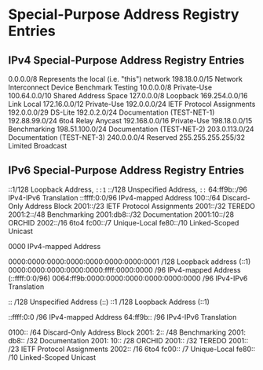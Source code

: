 # Special-Purpose Address Registry Entries

## IPv4 Special-Purpose Address Registry Entries

0.0.0.0/8           Represents the local (i.e. "this") network
198.18.0.0/15       Network Interconnect Device Benchmark Testing
10.0.0.0/8          Private-Use
100.64.0.0/10       Shared Address Space
127.0.0.0/8         Loopback
169.254.0.0/16      Link Local
172.16.0.0/12       Private-Use
192.0.0.0/24        IETF Protocol Assignments  
192.0.0.0/29        DS-Lite
192.0.2.0/24        Documentation (TEST-NET-1)
192.88.99.0/24      6to4 Relay Anycast
192.168.0.0/16      Private-Use
198.18.0.0/15       Benchmarking
198.51.100.0/24     Documentation (TEST-NET-2)
203.0.113.0/24      Documentation (TEST-NET-3)
240.0.0.0/4         Reserved 
255.255.255.255/32  Limited Broadcast


## IPv6 Special-Purpose Address Registry Entries

::1/128             Loopback Address, `::1`
::/128              Unspecified Address, `::`
64:ff9b::/96        IPv4-IPv6 Translation
::ffff:0:0/96       IPv4-mapped Address
100::/64            Discard-Only Address Block
2001::/23           IETF Protocol Assignments
2001::/32           TEREDO 
2001:2::/48         Benchmarking
2001:db8::/32       Documentation
2001:10::/28        ORCHID
2002::/16           6to4
fc00::/7            Unique-Local
fe80::/10           Linked-Scoped Unicast



0000         IPv4-mapped Address


0000:0000:0000:0000:0000:0000:0000:0001 /128 Loopback address (::1)
0000:0000:0000:0000:0000:ffff:0000:0000 /96  IPv4-mapped Address (::ffff:0:0/96)
0064:ff9b:0000:0000:0000:0000:0000:0000 /96  IPv4-IPv6 Translation


::                   /128   Unspecified Address (::)
::1                  /128   Loopback Address (::1)

::ffff:0:0           /96    IPv4-mapped Address
64:ff9b::            /96    IPv4-IPv6 Translation

0100::               /64    Discard-Only Address Block
2001:   2::          /48    Benchmarking
2001: db8::          /32    Documentation
2001:  10::          /28    ORCHID
2001::               /32    TEREDO 
2001::               /23    IETF Protocol Assignments
2002::               /16    6to4
fc00::               /7     Unique-Local
fe80::               /10    Linked-Scoped Unicast
